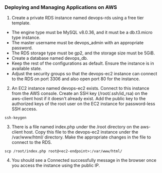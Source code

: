 ### Deploying and Managing Applications on AWS

1. Create a private RDS instance named devops-rds using a free tier template.
- The engine type must be MySQL v8.0.36, and it must be a db.t3.micro type instance.
- The master username must be devops_admin with an appropriate password.
- The RDS storage type must be gp2, and the storage size must be 5GiB.
- Create a database named devops_db.
- Keep the rest of the configurations as default. Ensure the instance is in available state.
- Adjust the security groups so that the devops-ec2 instance can connect to the RDS on port 3306 and also open port 80 for the instance.

2) An EC2 instance named devops-ec2 exists. Connect to this instance from the AWS console. Create an SSH key (/root/.ssh/id_rsa) on the aws-client host if it doesn't already exist. Add the public key to the authorized keys of the root user on the EC2 instance for password-less SSH access.
```
ssh-keygen
```

3) There is a file named index.php under the /root directory on the aws-client host. Copy this file to the devops-ec2 instance under the /var/www/html/ directory. Make the appropriate changes in the file to connect to the RDS.
```
scp /root/index.php root@<ec2-endpoint>:/var/www/html/
```

4) You should see a Connected successfully message in the browser once you access the instance using the public IP.